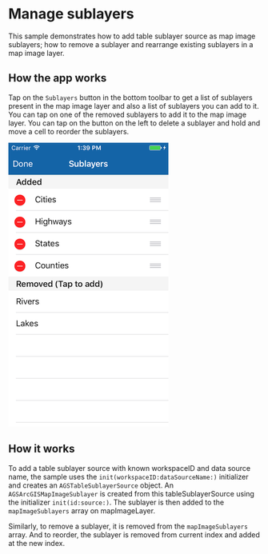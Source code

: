# Manage sublayers

This sample demonstrates how to add table sublayer source as map image sublayers; how to remove a sublayer and rearrange existing sublayers in a map image layer.

## How the app works

Tap on the `Sublayers` button in the bottom toolbar to get a list of sublayers present in the map image layer and also a list of sublayers you can add to it. You can tap on one of the removed sublayers to add it to the map image layer. You can tap on the button on the left to delete a sublayer and hold and move a cell to reorder the sublayers.

![](image1.png)

## How it works

To add a table sublayer source with known workspaceID and data source name, the sample uses the `init(workspaceID:dataSourceName:)` initializer and creates an `AGSTableSublayerSource` object. An `AGSArcGISMapImageSublayer` is created from this tableSublayerSource using the initializer `init(id:source:)`. The sublayer is then added to the `mapImageSublayers` array on mapImageLayer.

Similarly, to remove a sublayer, it is removed from the `mapImageSublayers` array. And to reorder, the sublayer is removed from current index and added at the new index.



